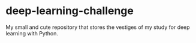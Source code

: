 # deep-learning-challenge
My small and cute repository that stores the vestiges of my study for deep learning with Python.
